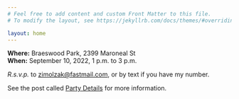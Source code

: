 ```yaml
---
# Feel free to add content and custom Front Matter to this file.
# To modify the layout, see https://jekyllrb.com/docs/themes/#overriding-theme-defaults

layout: home
---
```


**Where:** Braeswood Park, 2399 Maroneal St  
**When:** September 10, 2022, 1 p.m. to 3 p.m.  

*R.s.v.p.* to [zimolzak@fastmail.com](mailto:zimolzak@fastmail.com),
 or by text if you have my number.

See the post called [Party Details](/main/2022/09/03/party-details.html) for more information.
